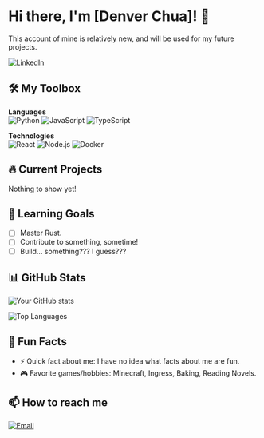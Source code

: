 # Hi there, I'm [Denver Chua]! 👋
This account of mine is relatively new, and will be used for my future projects. 

[![LinkedIn](https://img.shields.io/badge/-LinkedIn-0077B5?style=flat&logo=linkedin&logoColor=white)](www.linkedin.com/in/denver-chua-943ba235a)

## 🛠️ My Toolbox

**Languages**  
![Python](https://img.shields.io/badge/-Python-3776AB?style=flat&logo=python&logoColor=white)
![JavaScript](https://img.shields.io/badge/-JavaScript-F7DF1E?style=flat&logo=javascript&logoColor=black)
![TypeScript](https://img.shields.io/badge/-TypeScript-3178C6?style=flat&logo=typescript&logoColor=white)

**Technologies**  
![React](https://img.shields.io/badge/-React-61DAFB?style=flat&logo=react&logoColor=black)
![Node.js](https://img.shields.io/badge/-Node.js-339933?style=flat&logo=node.js&logoColor=white)
![Docker](https://img.shields.io/badge/-Docker-2496ED?style=flat&logo=docker&logoColor=white)

## 🔥 Current Projects

Nothing to show yet!

## 🌱 Learning Goals

- [ ] Master Rust.
- [ ] Contribute to something, sometime!
- [ ] Build... something??? I guess???

## 📊 GitHub Stats

![Your GitHub stats](https://github-readme-stats.vercel.app/api?username=DenverChua&show_icons=true&theme=radical)

![Top Languages](https://github-readme-stats.vercel.app/api/top-langs/?username=DenverChua&layout=compact&theme=radical)

## 🎯 Fun Facts

- ⚡ Quick fact about me: I have no idea what facts about me are fun.
- 🎮 Favorite games/hobbies: Minecraft, Ingress, Baking, Reading Novels. 

## 📫 How to reach me

[![Email](https://img.shields.io/badge/-Email-D14836?style=flat&logo=gmail&logoColor=white)](mailto:joendenverchua2@gmail.com)
